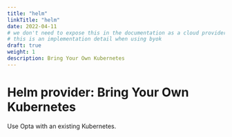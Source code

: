 ```yaml
---
title: "helm"
linkTitle: "helm"
date: 2022-04-11
# we don't need to expose this in the documentation as a cloud provider
# this is an implementation detail when using byok
draft: true
weight: 1
description: Bring Your Own Kubernetes
---
```


# Helm provider: Bring Your Own Kubernetes

Use Opta with an existing Kubernetes.
